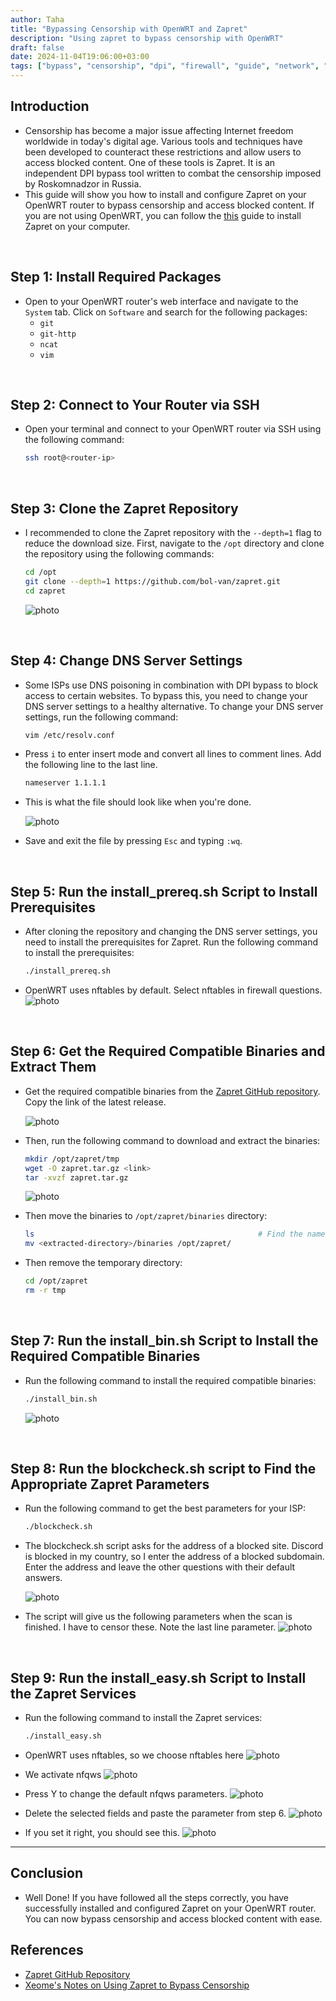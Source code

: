 ```yaml
---
author: Taha
title: "Bypassing Censorship with OpenWRT and Zapret"
description: "Using zapret to bypass censorship with OpenWRT"
draft: false
date: 2024-11-04T19:06:00+03:00
tags: ["bypass", "censorship", "dpi", "firewall", "guide", "network", "openwrt", "router", "tutorial", "zapret"]
---
```


## Introduction

- Censorship has become a major issue affecting Internet freedom worldwide in
today's digital age. Various tools and techniques have been developed to counteract
these restrictions and allow users to access blocked content. One of these tools
is Zapret. It is an independent DPI bypass tool written to combat the censorship
imposed by Roskomnadzor in Russia.
- This guide will show you how to install and configure Zapret on your OpenWRT
router to bypass censorship and access blocked content. If you are not using OpenWRT,
you can follow the [this](https://notes.xeome.dev/notes/Using-zapret-to-bypass-censorship)
guide to install Zapret on your computer.

<br>

## Step 1: Install Required Packages

- Open to your OpenWRT router's web interface and navigate to the `System` tab.
Click on `Software` and search for the following packages:
  - `git`
  - `git-http`
  - `ncat`
  - `vim`

<br>

## Step 2: Connect to Your Router via SSH

- Open your terminal and connect to your OpenWRT router via SSH using the following
command:

  ```bash
  ssh root@<router-ip>
  ```

<br>

## Step 3: Clone the Zapret Repository

- I recommended to clone the Zapret repository with the `--depth=1` flag to reduce
the download size. First, navigate to the `/opt` directory and clone the repository
using the following commands:

  ```bash
  cd /opt
  git clone --depth=1 https://github.com/bol-van/zapret.git
  cd zapret
  ```

  ![photo](/assets/Pasted%20image%2020241104204129.png)

<br>

## Step 4: Change DNS Server Settings

- Some ISPs use DNS poisoning in combination with DPI bypass to block access to
certain websites. To bypass this, you need to change your DNS server settings to
a healthy alternative. To change your DNS server settings, run the following command:

  ```bash
  vim /etc/resolv.conf
  ```

- Press `i` to enter insert mode and convert all lines to comment lines. Add the
following line to the last line.

  ```bash
  nameserver 1.1.1.1
  ```

- This is what the file should look like when you're done.

  ![photo](/assets/Pasted%20image%2020241104204207.png)

- Save and exit the file by pressing `Esc` and typing `:wq`.

<br>

## Step 5: Run the install_prereq.sh Script to Install Prerequisites

- After cloning the repository and changing the DNS server settings, you need to
install the prerequisites for Zapret. Run the following command to install the prerequisites:

  ```bash
  ./install_prereq.sh
  ```

- OpenWRT uses nftables by default. Select nftables in firewall questions.
  ![photo](/assets/Pasted%20image%2020241104204411.png)

<br>

## Step 6: Get the Required Compatible Binaries and Extract Them

- Get the required compatible binaries from the [Zapret GitHub repository](https://github.com/bol-van/zapret/releases/latest).
  Copy the link of the latest release.

  ![photo](/assets/Pasted%20image%2020250117214206.png)

- Then, run the following command to download and extract the binaries:

  ```bash
  mkdir /opt/zapret/tmp
  wget -O zapret.tar.gz <link>
  tar -xvzf zapret.tar.gz
  ```

  ![photo](/assets/Pasted%20image%2020250117214712.png)

- Then move the binaries to `/opt/zapret/binaries` directory:

  ```bash
  ls                                                  # Find the name of the extracted directory
  mv <extracted-directory>/binaries /opt/zapret/
  ```

- Then remove the temporary directory:

  ```bash
  cd /opt/zapret
  rm -r tmp
  ```

<br>

## Step 7: Run the install_bin.sh Script to Install the Required Compatible Binaries

- Run the following command to install the required compatible binaries:

  ```bash
  ./install_bin.sh
  ```

  ![photo](/assets/Pasted%20image%2020241104204218.png)

<br>

## Step 8: Run the blockcheck.sh script to Find the Appropriate Zapret Parameters

- Run the following command to get the best parameters for your ISP:

  ```bash
  ./blockcheck.sh
  ```

- The blockcheck.sh script asks for the address of a blocked site. Discord is blocked
in my country, so I enter the address of a blocked subdomain. Enter the address
and leave the other questions with their default answers.

  ![photo](/assets/Pasted%20image%2020241104204234.png)

- The script will give us the following parameters when the scan is finished. I
have to censor these. Note the last line parameter.
  ![photo](/assets/Pasted%20image%2020241104210017.png)

<br>

## Step 9: Run the install_easy.sh Script to Install the Zapret Services

- Run the following command to install the Zapret services:

  ```bash
  ./install_easy.sh
  ```

- OpenWRT uses nftables, so we choose nftables here
  ![photo](/assets/Pasted%20image%2020241104204300.png)
- We activate nfqws
  ![photo](/assets/Pasted%20image%2020241104204840.png)
- Press Y to change the default nfqws parameters.
  ![photo](/assets/Pasted%20image%2020241104204311.png)
- Delete the selected fields and paste the parameter from step 6.
  ![photo](/assets/Pasted%20image%2020241104204722.png)
- If you set it right, you should see this.
  ![photo](/assets/Pasted%20image%2020241104204317.png)

---

## Conclusion

- Well Done! If you have followed all the steps correctly, you have successfully
installed and configured Zapret on your OpenWRT router. You can now bypass censorship
and access blocked content with ease.

## References

- [Zapret GitHub Repository](https://github.com/bol-van/zapret)
- [Xeome's Notes on Using Zapret to Bypass Censorship](https://notes.xeome.dev/notes/Using-zapret-to-bypass-censorship)
